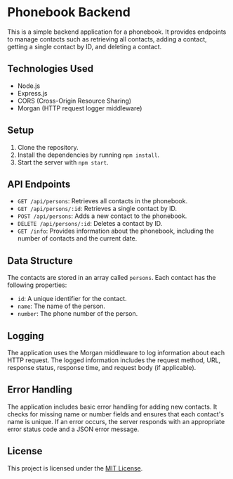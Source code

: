 # Phonebook Backend

This is a simple backend application for a phonebook. It provides endpoints to manage contacts such as retrieving all contacts, adding a contact, getting a single contact by ID, and deleting a contact.

## Technologies Used

- Node.js
- Express.js
- CORS (Cross-Origin Resource Sharing)
- Morgan (HTTP request logger middleware)

## Setup

1. Clone the repository.
2. Install the dependencies by running `npm install`.
3. Start the server with `npm start`.

## API Endpoints

- `GET /api/persons`: Retrieves all contacts in the phonebook.
- `GET /api/persons/:id`: Retrieves a single contact by ID.
- `POST /api/persons`: Adds a new contact to the phonebook.
- `DELETE /api/persons/:id`: Deletes a contact by ID.
- `GET /info`: Provides information about the phonebook, including the number of contacts and the current date.

## Data Structure

The contacts are stored in an array called `persons`. Each contact has the following properties:

- `id`: A unique identifier for the contact.
- `name`: The name of the person.
- `number`: The phone number of the person.

## Logging

The application uses the Morgan middleware to log information about each HTTP request. The logged information includes the request method, URL, response status, response time, and request body (if applicable).

## Error Handling

The application includes basic error handling for adding new contacts. It checks for missing name or number fields and ensures that each contact's name is unique. If an error occurs, the server responds with an appropriate error status code and a JSON error message.

## License

This project is licensed under the [MIT License](https://opensource.org/licenses/MIT).
